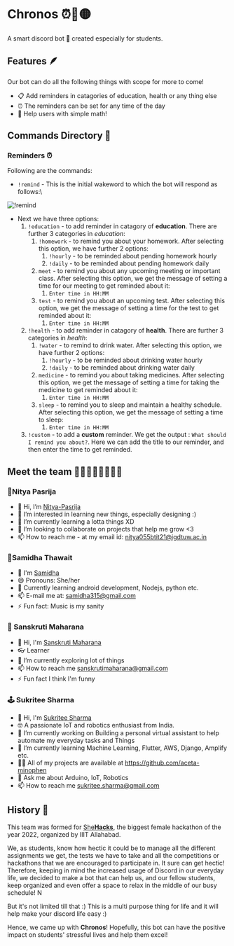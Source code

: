 # Chronos ⏰🐺🟡
A smart discord bot 🤖 created especially for students.

## Features 🪶
Our bot can do all the following things with scope for more to come!
- 📋 Add reminders in catagories of education, health or any thing else
- ⏰ The reminders can be set for any time of the day
- 🧮 Help users with simple math!

## Commands Directory 💼
### Reminders ⏰
Following are the commands:
- `!remind` - This is the initial wakeword to which the bot will respond as follows:\

![!remind](https://user-images.githubusercontent.com/87569188/158042711-e628a805-56a1-4315-9d75-c8e7592e4aa1.png)
- Next we have three options:
    1. `!education` - to add reminder in catagory of **education**. There are further 3 categories in _education_:
       1.  `!homework` - to remind you about your homework. After selecting this option, we have further 2 options:
            1.  `!hourly` - to be reminded about pending homework hourly
            2.  `!daily` - to be reminded about pending homework daily
       2.  `meet` - to remind you about any upcoming meeting or important class. After selecting this option, we get the message of setting a time for our meeting to get reminded about it:
            1. `Enter time in HH:MM`  
       3.  `test` - to remind you about an upcoming test. After selecting this option, we get the message of setting a time for the test to get reminded about it:
            1. `Enter time in HH:MM`  
    2. `!health`  - to add reminder in catagory of **health**. There are further 3 categories in _health_:
       1.  `!water` - to remind to drink water. After selecting this option, we have further 2 options:
            1.  `!hourly` - to be reminded about drinking water hourly
            2.  `!daily` - to be reminded about drinking water daily
       2.  `medicine` - to remind you about taking medicines. After selecting this option, we get the message of setting a time for taking the medicine to get reminded about it:
            1. `Enter time in HH:MM`  
       3.  `sleep` - to remind you to sleep and maintain a healthy schedule. After selecting this option, we get the message of setting a time to sleep:
            1. `Enter time in HH:MM`  
    3. `!custom` - to add a **custom** reminder. We get the output : `What should I remind you about?`. Here we can add the title to our reminder, and then enter the time to get reminded. 


## Meet the team 👩‍💻👩‍💻👩‍💻👩‍💻
### 🌠Nitya Pasrija
- 👋 Hi, I’m [Nitya-Pasrija](https://github.com/Nitya-Pasrija)
- 👀 I’m interested in learning new things, especially designing :)
- 🌱 I’m currently learning a lotta things XD
- 💞️ I’m looking to collaborate on projects that help me grow <3
- 📫 How to reach me - at my email id: nitya055btit21@igdtuw.ac.in

### 🚀Samidha Thawait
- 👋 I'm [Samidha](https://github.com/samidha28)
- 😄 Pronouns: She/her
- 🔭 Currently learning android development, Nodejs, python etc.
- 📫 E-mail me at: samidha315@gmail.com
- ⚡ Fun fact: Music is my sanity

### 🧠 Sanskruti Maharana
- 👋 Hi, I'm [Sanskruti Maharana](https://github.com/sanskrutimaharana17)
- 👓 Learner
- 🔭 I’m currently exploring lot of things
- 📫 How to reach me sanskrutimaharana@gmail.com
- ⚡ Fun fact I think I'm funny

### 🕹️ Sukritee Sharma
- 👋 Hi, I'm [Sukritee Sharma](https://github.com/aceta-minophen)
- 🤓 A passionate IoT and robotics enthusiast from India.
- 🔭 I’m currently working on Building a personal virtual assistant to help automate my everyday tasks and Things
- 🌱 I’m currently learning Machine Learning, Flutter, AWS, Django, Amplify etc.
- 👨‍💻 All of my projects are available at https://github.com/aceta-minophen
- 💬 Ask me about Arduino, IoT, Robotics
- 📫 How to reach me sukritee.sharma@gmail.com

## History 📘
This team was formed for [She**Hacks**](https://shehacks.co/), the biggest female hackathon of the year 2022, organized by  IIIT Allahabad.

We, as students, know how hectic it could be to manage all the different assignments we get, the tests we have to take and all the competitions or hackathons that we are encouraged to participate in. It sure can get hectic! Therefore, keeping in mind the increased usage of Discord in our everyday life, we decided to make a bot that can help us, and our fellow students, keep organized and even offer a space to relax in the middle of our busy schedule! N

But it's not limited till that :) This is a multi purpose thing for life and it will help make your discord life easy :) 

Hence, we came up with **Chronos**! Hopefully, this bot can have the positive impact on students' stressful lives and help them excel!
